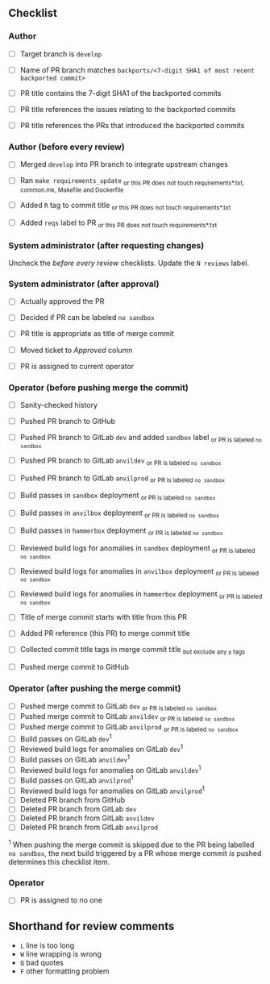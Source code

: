 <!--
This is the PR template for backport PRs against `develop`.
-->


## Checklist


### Author

- [ ] Target branch is `develop`
- [ ] Name of PR branch matches `backports/<7-digit SHA1 of most recent backported commit>`
- [ ] PR title contains the 7-digit SHA1 of the backported commits
- [ ] PR title references the issues relating to the backported commits
- [ ] PR title references the PRs that introduced the backported commits


### Author (before every review)

- [ ] Merged `develop` into PR branch to integrate upstream changes
- [ ] Ran `make requirements_update` <sub>or this PR does not touch requirements*.txt, common.mk, Makefile and Dockerfile</sub>
- [ ] Added `R` tag to commit title <sub>or this PR does not touch requirements*.txt</sub>
- [ ] Added `reqs` label to PR <sub>or this PR does not touch requirements*.txt</sub>


### System administrator (after requesting changes)

Uncheck the *before every review* checklists. Update the `N reviews` label.


### System administrator (after approval)

- [ ] Actually approved the PR
- [ ] Decided if PR can be labeled `no sandbox`
- [ ] PR title is appropriate as title of merge commit
- [ ] Moved ticket to *Approved* column
- [ ] PR is assigned to current operator


### Operator (before pushing merge the commit)

- [ ] Sanity-checked history
- [ ] Pushed PR branch to GitHub
- [ ] Pushed PR branch to GitLab `dev` and added `sandbox` label <sub>or PR is labeled `no sandbox`</sub>
- [ ] Pushed PR branch to GitLab `anvildev` <sub>or PR is labeled `no sandbox`</sub>
- [ ] Pushed PR branch to GitLab `anvilprod` <sub>or PR is labeled `no sandbox`</sub>
- [ ] Build passes in `sandbox` deployment <sub>or PR is labeled `no sandbox`</sub>
- [ ] Build passes in `anvilbox` deployment <sub>or PR is labeled `no sandbox`</sub>
- [ ] Build passes in `hammerbox` deployment <sub>or PR is labeled `no sandbox`</sub>
- [ ] Reviewed build logs for anomalies in `sandbox` deployment <sub>or PR is labeled `no sandbox`</sub>
- [ ] Reviewed build logs for anomalies in `anvilbox` deployment <sub>or PR is labeled `no sandbox`</sub>
- [ ] Reviewed build logs for anomalies in `hammerbox` deployment <sub>or PR is labeled `no sandbox`</sub>
- [ ] Title of merge commit starts with title from this PR
- [ ] Added PR reference (this PR) to merge commit title
- [ ] Collected commit title tags in merge commit title <sub>but exclude any `p` tags</sub>
- [ ] Pushed merge commit to GitHub


### Operator (after pushing the merge commit)

- [ ] Pushed merge commit to GitLab `dev` <sub>or PR is labeled `no sandbox`</sub>
- [ ] Pushed merge commit to GitLab `anvildev` <sub>or PR is labeled `no sandbox`</sub>
- [ ] Pushed merge commit to GitLab `anvilprod` <sub>or PR is labeled `no sandbox`</sub>
- [ ] Build passes on GitLab `dev`<sup>1</sup>
- [ ] Reviewed build logs for anomalies on GitLab `dev`<sup>1</sup>
- [ ] Build passes on GitLab `anvildev`<sup>1</sup>
- [ ] Reviewed build logs for anomalies on GitLab `anvildev`<sup>1</sup>
- [ ] Build passes on GitLab `anvilprod`<sup>1</sup>
- [ ] Reviewed build logs for anomalies on GitLab `anvilprod`<sup>1</sup>
- [ ] Deleted PR branch from GitHub
- [ ] Deleted PR branch from GitLab `dev`
- [ ] Deleted PR branch from GitLab `anvildev`
- [ ] Deleted PR branch from GitLab `anvilprod`

<sup>1</sup> When pushing the merge commit is skipped due to the PR being
labelled `no sandbox`, the next build triggered by a PR whose merge commit *is*
pushed determines this checklist item.


### Operator

- [ ] PR is assigned to no one


## Shorthand for review comments

- `L` line is too long
- `W` line wrapping is wrong
- `Q` bad quotes
- `F` other formatting problem

